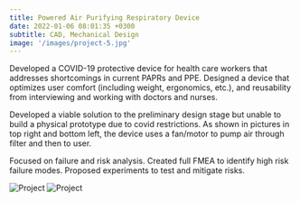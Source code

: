 ```yaml
---
title: Powered Air Purifying Respiratory Device
date: 2022-01-06 08:01:35 +0300
subtitle: CAD, Mechanical Design
image: '/images/project-5.jpg'
---
```


Developed a COVID-19 protective device for health care workers that addresses shortcomings in current PAPRs and PPE. Designed a device that optimizes user comfort (including weight, ergonomics, etc.), and reusability from interviewing and working with doctors and nurses. 

Developed a viable solution to the preliminary design stage but unable to build a physical prototype due to covid restrictions. As shown in pictures in top right and bottom left, the device uses a fan/motor to pump air through filter and then to user. 

Focused on failure and risk analysis. Created full FMEA to identify high risk failure modes. Proposed experiments to test and mitigate risks. 

<div class="gallery-box">
  <div class="gallery">
    <img src="/images/filter.jpg" loading="lazy" alt="Project">
    <img src="/images/fullpapr.jpg" loading="lazy" alt="Project">
  </div>
  <em> <a href="https://unsplash.com/" target="_blank"></a></em>
</div>